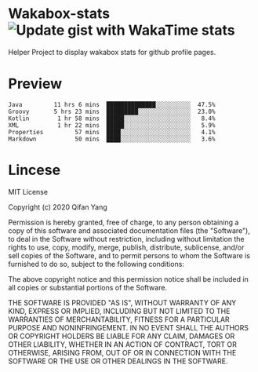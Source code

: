  # Wakabox-stats ![Update gist with WakaTime stats](https://github.com/underwindfall/wakabox-stats/workflows/Update%20gist%20with%20WakaTime%20stats/badge.svg)

  Helper Project to display wakabox stats for github profile pages. 
 # Preview 
  
  ```  
 Java         11 hrs 6 mins  ██████████████░░░░░░░░░░  47.5%
Groovy       5 hrs 23 mins  █████████░░░░░░░░░░░░░░░  23.0%
Kotlin        1 hr 58 mins  █████░░░░░░░░░░░░░░░░░░░   8.4%
XML           1 hr 22 mins  █████░░░░░░░░░░░░░░░░░░░   5.9%
Properties         57 mins  ████░░░░░░░░░░░░░░░░░░░░   4.1%
Markdown           50 mins  ████░░░░░░░░░░░░░░░░░░░░   3.6% 
 ``` 
  
 
 # Lincese 

  MIT License

  Copyright (c) 2020 Qifan Yang
  
  Permission is hereby granted, free of charge, to any person obtaining a copy
  of this software and associated documentation files (the "Software"), to deal
  in the Software without restriction, including without limitation the rights
  to use, copy, modify, merge, publish, distribute, sublicense, and/or sell
  copies of the Software, and to permit persons to whom the Software is
  furnished to do so, subject to the following conditions:
  
  The above copyright notice and this permission notice shall be included in all
  copies or substantial portions of the Software.
  
  THE SOFTWARE IS PROVIDED "AS IS", WITHOUT WARRANTY OF ANY KIND, EXPRESS OR
  IMPLIED, INCLUDING BUT NOT LIMITED TO THE WARRANTIES OF MERCHANTABILITY,
  FITNESS FOR A PARTICULAR PURPOSE AND NONINFRINGEMENT. IN NO EVENT SHALL THE
  AUTHORS OR COPYRIGHT HOLDERS BE LIABLE FOR ANY CLAIM, DAMAGES OR OTHER
  LIABILITY, WHETHER IN AN ACTION OF CONTRACT, TORT OR OTHERWISE, ARISING FROM,
  OUT OF OR IN CONNECTION WITH THE SOFTWARE OR THE USE OR OTHER DEALINGS IN THE
  SOFTWARE.
